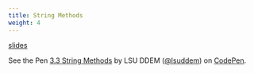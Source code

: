```yaml
---
title: String Methods
weight: 4
---
```


[slides](../presentation3_4)

<p data-height="600" data-theme-id="33744" data-slug-hash="ad58c3cc9d297e41fe14bb8877c86466" data-default-tab="js" data-user="lsuddem" data-embed-version="2" data-pen-title="3.3 String Methods" data-editable="true" class="codepen">See the Pen <a href="https://codepen.io/lsuddem/pen/ad58c3cc9d297e41fe14bb8877c86466/">3.3 String Methods</a> by LSU DDEM (<a href="https://codepen.io/lsuddem">@lsuddem</a>) on <a href="https://codepen.io">CodePen</a>.</p>
<script async src="https://static.codepen.io/assets/embed/ei.js"></script>